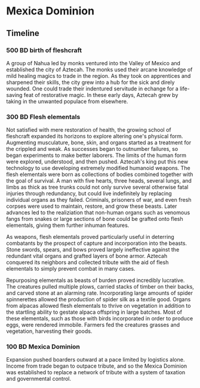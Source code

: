# Mexica Dominion

## Timeline

### 500 BD birth of fleshcraft

A group of Nahua led by monks ventured into the Valley of Mexico and established the city of Aztecah. The monks used their arcane knowledge of mild healing magics to trade in the region. As they took on apprentices and sharpened their skills, the city grew into a hub for the sick and direly wounded. One could trade their indentured servitude in echange for a life-saving feat of restorative magic. In these early days, Aztecah grew by taking in the unwanted populace from elsewhere.

### 300 BD Flesh elementals

Not satisfied with mere restoration of health, the growing school of fleshcraft expanded its horizons to explore altering one's physical form. Augmenting musculature, bone, skin, and organs started as a treatment for the crippled and weak. As successes began to outnumber failures, so began experiments to make better laborers. The limits of the human form were explored, understood, and then pushed. Aztecah's king put this new technology to use developing extremely modified humanoid weapons. The flesh elementals were born as collections of bodies combined together with the goal of survival. A man with five hearts, three heads, several lungs, and limbs as thick as tree trunks could not only survive several otherwise fatal injuries through redundancy, but could live indefinitely by replacing individual organs as they failed. Criminals, prisoners of war, and even fresh corpses were used to maintain, restore, and grow these beasts. Later advances led to the realiziation that non-human organs such as venomous fangs from snakes or large sections of bone could be grafted onto flesh elementals, giving them further inhuman features.

As weapons, flesh elementals proved particularly useful in deterring combatants by the prospect of capture and incorporation into the beasts. Stone swords, spears, and bows proved largely ineffective against the redundant vital organs and grafted layers of bone armor. Aztecah conquered its neighbors and collected tribute with the aid of flesh elementals to simply prevent combat in many cases.

Repurposing elementals as beasts of burden proved incredibly lucrative. The creatures pulled multiple plows, carried stacks of timber on their backs, and carved stone at an alarming rate. Incorporating large amounts of spider spinnerettes allowed the production of spider silk as a textile good. Organs from alpacas allowed flesh elementals to thrive on vegetation in addition to the startling ability to gestate alpaca offspring in large batches. Most of these elementals, such as those with birds incorporated in order to produce eggs, were rendered immobile. Farmers fed the creatures grasses and vegetation, harvesting their goods. 

### 100 BD Mexica Dominion

Expansion pushed boarders outward at a pace limited by logistics alone. Income from trade began to outpace tribute, and so the Mexica Dominion was established to replace a network of tribute with a system of taxation and governmental control. 